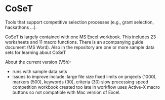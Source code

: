 # CoSeT
Tools that support competitive selection processes (e.g., grant selection, hackathons ...).

CoSeT is largely contained with one MS Excel workbook. This includes 23 worksheets and 11 macro functions.
There is an acompanying guide document (MS Word).
Also in the repository are one or more sample data sets for learning about CoSeT

About the current version (V5h):
- runs with sample data sets
- issues to improve include:
   large file size
   fixed limits on projects (1000), markers (500), keywords (30), criteria (30)
   slow processing speed 
   competition workbook created too late in workflow
   uses Active-X macro buttons so not compatible with Mac version of Excel.
